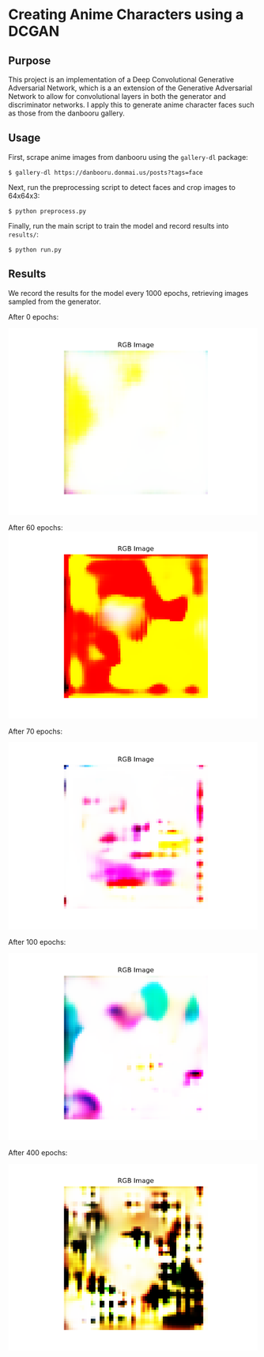 # Creating Anime Characters using a DCGAN

## Purpose
This project is an implementation of a Deep Convolutional Generative Adversarial Network, which is a an extension of the Generative Adversarial Network to allow for convolutional layers in both the generator and discriminator networks. I apply this to generate anime character faces such as those from the danbooru gallery.

## Usage

First, scrape anime images from danbooru using the `gallery-dl` package:
```
$ gallery-dl https://danbooru.donmai.us/posts?tags=face
```

Next, run the preprocessing script to detect faces and crop images to 64x64x3:
```
$ python preprocess.py
```

Finally, run the main script to train the model and record results into `results/`:
```
$ python run.py
```

## Results
We record the results for the model every 1000 epochs, retrieving images sampled from the generator.

After 0 epochs:

![](results/img/gen_0.png)

After 60 epochs:
![](results/img/gen_340.png)

After 70 epochs:

![](results/img/gen_360.png)

After 100 epochs:

![](results/img/gen_380.png)

After 400 epochs:

![](results/img/gen_400.png)
